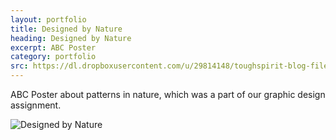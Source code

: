 ```yaml
---
layout: portfolio
title: Designed by Nature
heading: Designed by Nature
excerpt: ABC Poster
category: portfolio
src: https://dl.dropboxusercontent.com/u/29814148/toughspirit-blog-files/portfolio/umsi/SI520/ABC%20Poster%20-%20thumbnail.png
---
```


ABC Poster about patterns in nature, which was a part of our graphic design assignment.

<img src="https://dl.dropboxusercontent.com/u/29814148/toughspirit-blog-files/portfolio/umsi/SI520/ABC%20Poster.jpg" alt="Designed by Nature" title="Designed by Nature">
